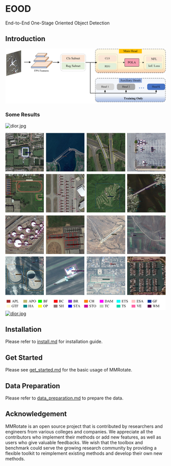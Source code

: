 # EOOD
End-to-End One-Stage Oriented Object Detection

## Introduction

![EOOD](https://github.com/zhangiguang/EOOD/raw/main/figures/eood.png)

### Some Results
![dior.jpg](https://postimg.cc/jD7MtjDV)

![image](./figures/dior.jpg)
[![dior.jpg](https://i.postimg.cc/NjNS89Y0/dior.jpg)](https://postimg.cc/jD7MtjDV)

## Installation

Please refer to [install.md](docs/en/install.md) for installation guide.

## Get Started

Please see [get_started.md](docs/en/get_started.md) for the basic usage of MMRotate.

## Data Preparation

Please refer to [data_preparation.md](tools/data/README.md) to prepare the data.

## Acknowledgement

MMRotate is an open source project that is contributed by researchers and engineers from various colleges and companies. We appreciate all the contributors who implement their methods or add new features, as well as users who give valuable feedbacks. We wish that the toolbox and benchmark could serve the growing research community by providing a flexible toolkit to reimplement existing methods and develop their own new methods.

